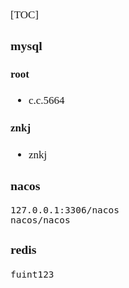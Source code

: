 <span  style="font-family: Simsun,serif; font-size: 17px; ">

[TOC]

### mysql

#### root

- c.c.5664

#### znkj

- znkj

### nacos

~~~
127.0.0.1:3306/nacos
nacos/nacos
~~~

### redis

~~~
fuint123
~~~

</span>